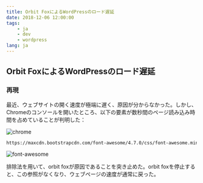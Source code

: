 ```yaml
---
title: Orbit FoxによるWordPressのロード遅延
date: 2018-12-06 12:00:00
tags:
    - ja
    - dev
    - wordpress
lang: ja
---
```


## Orbit FoxによるWordPressのロード遅延

### 再現

最近、ウェブサイトの開く速度が極端に遅く、原因が分からなかった。しかし、Chromeのコンソールを開いたところ、以下の要素が数秒間のページ読み込み時間を占めていることが判明した：

![chrome](https://img.brightgames.top/20181206203131.png)

```html
https://maxcdn.bootstrapcdn.com/font-awesome/4.7.0/css/font-awesome.min.css?ver=2.7.0
```

![font-awesome](https://img.brightgames.top/20181206202513.png)

排除法を用いて、orbit foxが原因であることを突き止めた。orbit foxを停止すると、この参照がなくなり、ウェブページの速度が通常に戻った。

